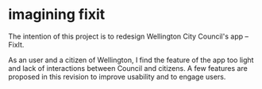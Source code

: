 # imagining fixit

The intention of this project is to redesign Wellington City Council's app – FixIt.

As an user and a citizen of Wellington, I find the feature of the app too light and lack of interactions between Council and citizens. A few features are proposed in this revision to improve usability and to engage users. 
